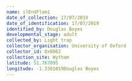 ```yaml
---
name: ilEndFlam1
date_of_collection: 17/07/2019
date_of_identification: 17/07/2019
identified_by: Douglas Boyes
developmental_stage: adult
collected_by: Light trap
collector_organisation: University of Oxford
collector_id: Ox0062
collection_site: Wytham
latitude: 51.767095
longitude: -1.3301019Douglas Boyes
---
```

